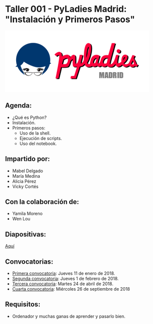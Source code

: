 # Taller 001 - PyLadies Madrid: "Instalación y Primeros Pasos"

<img src="./images/pyladiesmadrid_alargado.png" height="200"> 


## Agenda:

* ¿Qué es Python?
* Instalación.
* Primeros pasos:
    * Uso de la shell.
    * Ejecución de scripts.
    * Uso del notebook.

## Impartido por:
* Mabel Delgado
* María Medina
* Alicia Pérez
* Vicky Cortés


## Con la colaboración de:
* Yamila Moreno
* Wen Lou


## Diapositivas:
[Aquí](https://nbviewer.jupyter.org/github/PyLadiesMadrid/taller_001_instalacion_y_primeros_pasos/blob/master/slides.ipynb)



## Convocatorias:

* [Primera convocatoria](https://www.meetup.com/PyLadiesMadrid/events/246267455/): Jueves 11 de enero de 2018.
* [Segunda convocatoria](https://www.meetup.com/PyLadiesMadrid/events/246606902/): Jueves 1 de febrero de 2018.
* [Tercera convocatoria](https://www.meetup.com/PyLadiesMadrid/events/248807903/): Martes 24 de abril de 2018.
* [Cuarta convocatoria](https://www.meetup.com/PyLadiesMadrid/events/254447465/): Miércoles 26 de septiembre de 2018


## Requisitos:

* Ordenador y muchas ganas de aprender y pasarlo bien.